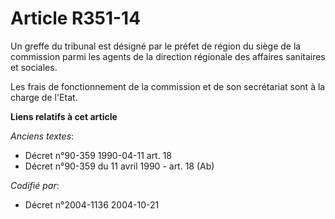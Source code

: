 # Article R351-14

Un greffe du tribunal est désigné par le préfet de région du siège de la commission parmi les agents de la direction
régionale des affaires sanitaires et sociales.

Les frais de fonctionnement de la commission et de son secrétariat sont à la charge de l'Etat.

**Liens relatifs à cet article**

_Anciens textes_:

  - Décret n°90-359 1990-04-11 art. 18
  - Décret n°90-359 du 11 avril 1990 - art. 18 (Ab)

_Codifié par_:

  - Décret n°2004-1136 2004-10-21
